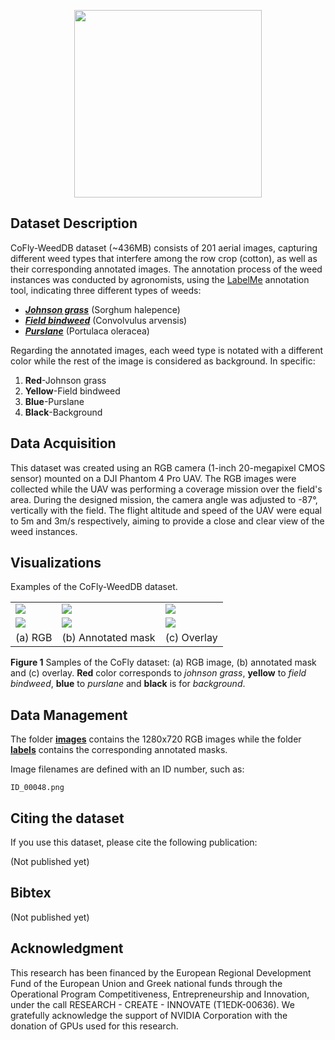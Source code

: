 <p align="center">
<img src="https://user-images.githubusercontent.com/77329407/105342573-3040e900-5be9-11eb-92df-7c09392b1e0c.png" width="300" />

## Dataset Description
CoFly-WeedDB dataset (~436MB) consists of 201 aerial images, capturing different weed types that interfere among the row crop (cotton),
as well as their corresponding annotated images. The annotation process of the weed instances was conducted by agronomists, using 
the [LabelMe](https://github.com/wkentaro/labelme) annotation tool, indicating three different types of weeds: 

- *[__Johnson grass__](https://en.wikipedia.org/wiki/Johnson_grass)* (Sorghum halepence)
- *[__Field bindweed__](https://en.wikipedia.org/wiki/Convolvulus_arvensis)* (Convolvulus arvensis)
- *[__Purslane__](https://en.wikipedia.org/wiki/Portulaca_oleracea)* (Portulaca oleracea)

Regarding the annotated images, each weed type is notated with a different color while the rest of the image is considered as background.
In specific:

1. __Red__-Johnson grass
2. __Yellow__-Field bindweed
3. __Blue__-Purslane
4. __Black__-Background

<!--The way that this dataset can be used is entirely up to the users.-->

## Data Acquisition
This dataset was created using an RGB camera (1-inch 20-megapixel CMOS sensor) mounted on a DJI Phantom 4 Pro UAV. The RGB images were 
collected while the UAV was performing a coverage mission over the field's area. During the designed mission, the camera angle was adjusted
to -87°, vertically with the field. The flight altitude and speed of the UAV were equal to 5m and 3m/s respectively, aiming to provide a close
and clear view of the weed instances. 


## Visualizations
Examples of the CoFly-WeedDB dataset.
<table class="center">
  <tr class="center">
    <td><img src="https://user-images.githubusercontent.com/80778287/111494266-ff8fb280-8746-11eb-9cb2-9c29fdbed52c.png" =500x500 /></td>    
    <td><img src="https://user-images.githubusercontent.com/80778287/111494292-03233980-8747-11eb-9daa-380ec6364e9e.png" =500x500 /></td>
    <td><img src="https://user-images.githubusercontent.com/80778287/111640831-3b894d00-8805-11eb-9193-150e5b38b754.png" =500x500/></td>
    </tr>
  <!--<tr class="center">
    <td><img src="https://user-images.githubusercontent.com/80779522/113018589-6078ab00-9189-11eb-8d87-69aa54a140b5.png" =500x500 /></td>
    <td><img src="https://user-images.githubusercontent.com/80779522/113018613-64a4c880-9189-11eb-82a8-8fb98c6fc374.png" =500x500 /></td>
    <td><img src="https://user-images.githubusercontent.com/80779522/113018602-62db0500-9189-11eb-91b8-63f624bd9bba.png" =500x500/></td>    
  </tr>
  <tr class="center">
    <td><img src="https://user-images.githubusercontent.com/80779522/113018865-a59cdd00-9189-11eb-95d6-5fa9c0c614b5.png" =500x500 /></td>
    <td><img src="https://user-images.githubusercontent.com/80779522/113018882-a9306400-9189-11eb-98de-b09aa9897332.png" =500x500 /></td>
    <td><img src="https://user-images.githubusercontent.com/80779522/113018873-a766a080-9189-11eb-8cb0-1df04f8686db.png" =500x500/></td>    
  </tr>-->
  <tr class="center">
    <td><img src="https://user-images.githubusercontent.com/80778287/111497629-ed634380-8749-11eb-99c3-578851ab6933.png" =500x500 /></td>
    <td><img src="https://user-images.githubusercontent.com/80778287/111497625-eccaad00-8749-11eb-843a-bd0d41352f39.png" =500x500 /></td>
    <td><img src="https://user-images.githubusercontent.com/80778287/111640797-35936c00-8805-11eb-9035-164af6d482ad.png" =500x500/></td>    
  </tr>
  <tr align="center">
    <td>(a) RGB</td>
    <td>(b) Annotated mask</td>
    <td>(c) Overlay</td>
  </tr>
</table>

 **Figure 1** Samples of the CoFly dataset: (a) RGB image, (b) annotated mask and (c) overlay. **Red** color corresponds to _johnson grass_, 
**yellow** to _field bindweed_, **blue** to _purslane_ and **black** is for _background_.



## Data Management
The folder [**images**](https://github.com/CoFly-project/CoFly-dataset/tree/main/images) contains the 1280x720 RGB images while the folder 
[**labels**](https://github.com/CoFly-project/CoFly-dataset/tree/main/labels) contains the corresponding annotated masks. <!--The folder 
[**overlayed**](https://github.com/CoFly-project/CoFly-dataset/tree/main/overlays) contains the overlayed images of the dataset.-->

Image filenames are defined with an ID number, such as:

```
ID_00048.png
```

## Citing the dataset
If you use this dataset, please cite the following publication:

(Not published yet)

## Bibtex
(Not published yet)

## Acknowledgment
This research has been financed by the European Regional Development Fund of the European Union and Greek national funds through the Operational Program Competitiveness, Entrepreneurship and Innovation, under the call RESEARCH - CREATE - INNOVATE (T1EDK-00636). We gratefully acknowledge the support of NVIDIA Corporation with the donation of GPUs used for this research.
